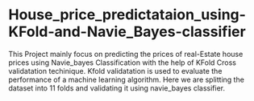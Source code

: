 # House_price_predictataion_using-KFold-and-Navie_Bayes-classifier

This Project mainly focus on predicting the prices of real-Estate house prices using Navie_bayes Classification with the help of KFold Cross validatation techinique.
Kfold validatation is used to evaluate the performance of a machine learning algorithm. Here we are splitting the dataset into 11 folds and validating it using navie_bayes classifier. 
